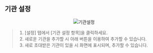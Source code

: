## 기관 설정

<p align = "center">
<img  alt="기관설정" src="https://github.com/user-attachments/assets/eceee1c3-70b0-46d2-80a5-bca8da671119">
<p/>

>1. [설정] 탭에서 [기관 설정 항목]을 클릭하세요.
>2. 새로운 기관을 추가할 시 아래 버튼을 이용하여 추가할 수 있습니다.
>3. 새로 초대받은 기관이 있을 시 화면에 표시되며, 추가할 수 있습니다.
